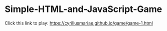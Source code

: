 # Simple-HTML-and-JavaScript-Game

Click this link to play: https://cyrillusmariae.github.io/game/game-1.html

